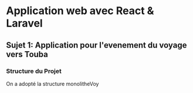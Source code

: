 # Application web avec React & Laravel

## Sujet 1: Application pour l'evenement du voyage vers Touba

### Structure du Projet
On a adopté la structure monolitheVoy